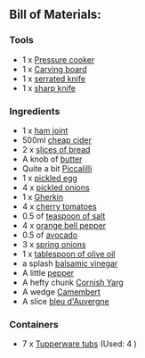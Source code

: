 [Pressure cooker]:Parts/PressureCook.md
[ham joint]:missing
[cheap cider]:missing
[Carving board]:missing
[Tupperware tubs]:Parts/Tupperware.md
[slices of bread]:bread.md
[serrated knife]:missing
[butter]:missing
[Piccalilli]:missing
[pickled egg]:Parts/PickledEgg.md
[pickled onions]:missing
[Gherkin]:missing
[cherry tomatoes]:missing
[teaspoon of salt]:linktosalt.md
[orange bell pepper]:missing
[avocado]:missing
[spring onions]:missing
[tablespoon of olive oil]:missing
[balsamic vinegar]:missing
[pepper]:missing
[sharp knife]:Models/knife.md
[Cornish Yarg]:missing
[Camembert]:missing
[bleu d'Auvergne]:missing
## Bill of Materials:

### Tools

* 1 x  [Pressure cooker]
* 1 x  [Carving board]
* 1 x  [serrated knife]
* 1 x  [sharp knife]
### Ingredients

* 1 x  [ham joint]
* 500ml [cheap cider]
* 2 x  [slices of bread]
* A knob of [butter]
* Quite a bit [Piccalilli]
* 1 x  [pickled egg]
* 4 x  [pickled onions]
* 1 x  [Gherkin]
* 4 x  [cherry tomatoes]
* 0.5 of  [teaspoon of salt]
* 4 x  [orange bell pepper]
* 0.5 of  [avocado]
* 3 x  [spring onions]
* 1 x  [tablespoon of olive oil]
* a splash [balsamic vinegar]
* A little [pepper]
* A hefty chunk [Cornish Yarg]
* A wedge [Camembert]
* A slice [bleu d'Auvergne]
### Containers

* 7 x  [Tupperware tubs]  (Used: 4 )
